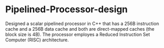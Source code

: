 # Pipelined-Processor-design
Designed a scalar pipelined processor in C++ that has a 256B instruction cache and a 256B data cache and both are direct-mapped caches (the block size is 4B). The processor employes a Reduced Instruction Set Computer (RISC) architecture.
